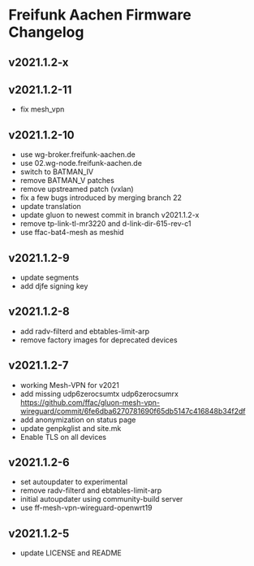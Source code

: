 # Freifunk Aachen Firmware Changelog


## v2021.1.2-x

## v2021.1.2-11
  - fix mesh_vpn

## v2021.1.2-10
  - use wg-broker.freifunk-aachen.de
  - use 02.wg-node.freifunk-aachen.de
  - switch to BATMAN_IV
  - remove BATMAN_V patches
  - remove upstreamed patch (vxlan)
  - fix a few bugs introduced by merging branch 22
  - update translation
  - update gluon to newest commit in branch v2021.1.2-x
  - remove tp-link-tl-mr3220 and d-link-dir-615-rev-c1
  - use ffac-bat4-mesh as meshid

## v2021.1.2-9
  - update segments
  - add djfe signing key

## v2021.1.2-8
  - add radv-filterd and ebtables-limit-arp
  - remove factory images for deprecated devices

## v2021.1.2-7
 - working Mesh-VPN for v2021
 - add missing udp6zerocsumtx udp6zerocsumrx https://github.com/ffac/gluon-mesh-vpn-wireguard/commit/6fe6dba6270781690f65db5147c416848b34f2df
 - add anonymization on status page
 - update genpkglist and site.mk
 - Enable TLS on all devices

## v2021.1.2-6
 - set autoupdater to experimental
 - remove radv-filterd and ebtables-limit-arp
 - initial autoupdater using community-build server
 - use ff-mesh-vpn-wireguard-openwrt19

## v2021.1.2-5
 - update LICENSE and README

